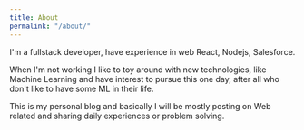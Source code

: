 ```yaml
---
title: About
permalink: "/about/"
---
```


I'm a fullstack developer, have experience in web React, Nodejs, Salesforce.

When I'm not working I like to toy around with new technologies, like Machine Learning and have interest to pursue this one day, after all who don't like to have some ML in their life.
    
This is my personal blog and basically I will be mostly posting on Web related and sharing daily experiences or problem solving.
